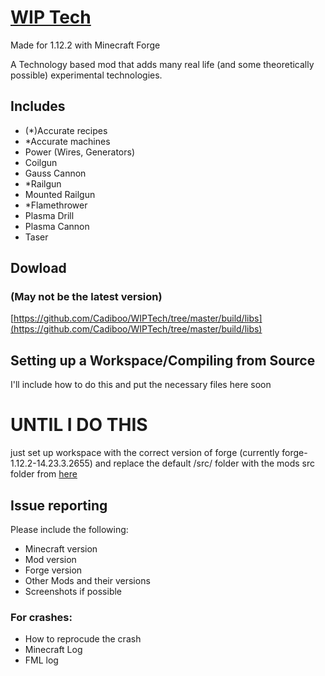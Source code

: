 # [WIP Tech](https://github.com/Cadiboo/WIPTech/tree/master/src/)
Made for 1.12.2 with Minecraft Forge

A Technology based mod that adds many real life (and some theoretically possible) experimental technologies.

## Includes
- (*)Accurate recipes
- *Accurate machines
- Power (Wires, Generators)
- Coilgun
- Gauss Cannon
- *Railgun
- Mounted Railgun
- *Flamethrower
- Plasma Drill
- Plasma Cannon
- Taser

## Dowload
### (May not be the latest version)
[https://github.com/Cadiboo/WIPTech/tree/master/build/libs](https://github.com/Cadiboo/WIPTech/tree/master/build/libs)

## Setting up a Workspace/Compiling from Source
I'll include how to do this and put the necessary files here soon
# UNTIL I DO THIS
just set up workspace with the correct version of forge (currently forge-1.12.2-14.23.3.2655) and replace the default /src/ folder with the mods src folder from [here](https://github.com/Cadiboo/WIPTech/tree/master/)

## Issue reporting
Please include the following:

* Minecraft version
* Mod version
* Forge version
* Other Mods and their versions 
* Screenshots if possible
### For crashes:
* How to reprocude the crash
* Minecraft Log
* FML log
